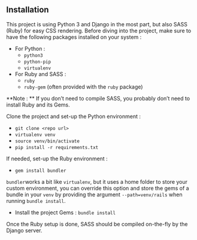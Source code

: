 Installation
---
This project is using Python 3 and Django in the most part, but also SASS (Ruby) for easy CSS rendering. Before diving into the project, make sure to have the following packages installed on your system : 

- For Python :
	- `python3`
	- `python-pip`
	- `virtualenv`
- For Ruby and SASS :
	- `ruby`
	- `ruby-gem` (often provided with the `ruby` package)

**Note : ** If you don’t need to compile SASS, you probably don’t need to install Ruby and its Gems.

Clone the project and set-up the Python environment :

- `git clone <repo url>`
- `virtualenv venv`
- `source venv/bin/activate`
- `pip install -r requirements.txt`

If needed, set-up the Ruby environment :

- `gem install bundler`

`bundler`works a bit like `virtualenv`, but it uses a home folder to store your custom environment, you can override this option and store the gems of a bundle in your `venv` by providing the argument `--path=venv/rails` when running `bundle install`.

- Install the project Gems : `bundle install`

Once the Ruby setup is done, SASS should be compiled on-the-fly by the Django server.
